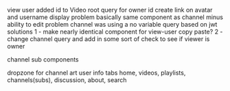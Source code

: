 view user
added id to Video root query for owner id
create link on avatar and username display
problem basically same component as channel minus ability to edit 
problem channel was using a no variable query based on jwt
solutions
1 - make nearly identical component for view-user copy paste?
2 - change channel query and add in some sort of check to see if viewer is owner


channel sub components

dropzone for channel art
user info
tabs
    home, videos, playlists, channels(subs), discussion, about, search